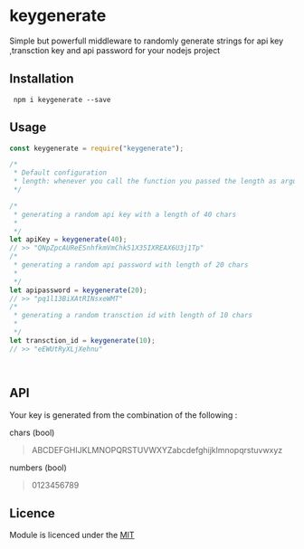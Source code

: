 # keygenerate
Simple but powerfull middleware to randomly generate strings for  api key ,transction key  and api password for your nodejs  project




## Installation

```shell
 npm i keygenerate --save
```

## Usage

```javascript
const keygenerate = require("keygenerate");

/*
 * Default configuration
 * length: whenever you call the function you passed the length as argument.
 */

/*
 * generating a random api key with a length of 40 chars
 *
 */
let apiKey = keygenerate(40);
// >> "QNpZpcAUReESnhfkmVmChk51X35IXREAX6U3j1Tp"
/*
 * generating a random api password with length of 20 chars
 *
 */
let apipassword = keygenerate(20);
// >> "pq1l13BiXAtRINsxeWMT"
/*
 * generating a random transction id with length of 10 chars
 *
 */
let transction_id = keygenerate(10);
// >> "eEWUtRyXLjXehnu"




```

## API

Your key is generated  from the combination of the following :

chars (bool)
> ABCDEFGHIJKLMNOPQRSTUVWXYZabcdefghijklmnopqrstuvwxyz


numbers (bool)
> 0123456789





## Licence

Module is licenced under the [MIT](http://opensource.org/licenses/MIT)
